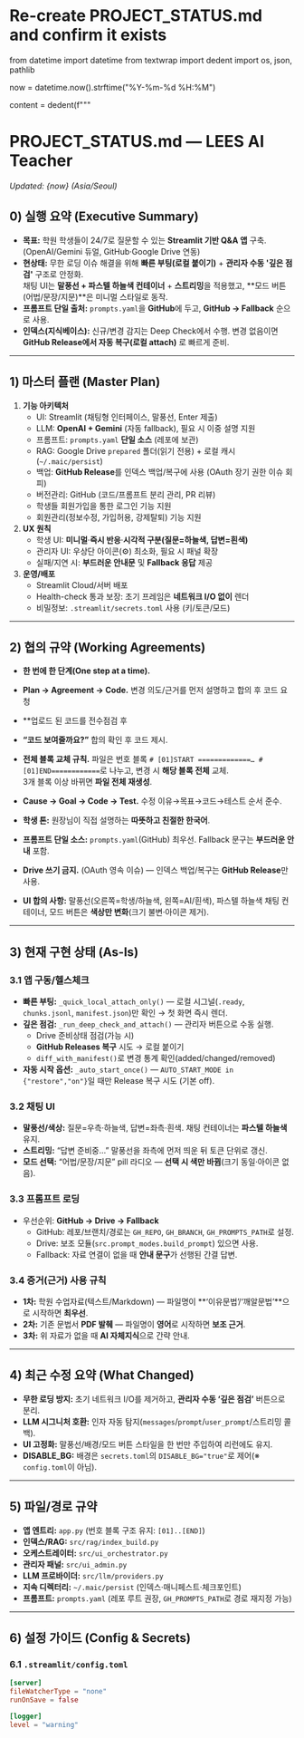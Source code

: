 # Re-create PROJECT_STATUS.md and confirm it exists
from datetime import datetime
from textwrap import dedent
import os, json, pathlib

now = datetime.now().strftime("%Y-%m-%d %H:%M")

content = dedent(f"""
# PROJECT_STATUS.md — LEES AI Teacher
_Updated: {now} (Asia/Seoul)_

## 0) 실행 요약 (Executive Summary)
- **목표:** 학원 학생들이 24/7로 질문할 수 있는 **Streamlit 기반 Q&A 앱** 구축. (OpenAI/Gemini 듀얼, GitHub·Google Drive 연동)
- **현상태:** 무한 로딩 이슈 해결을 위해 **빠른 부팅(로컬 붙이기)** + **관리자 수동 '깊은 점검'** 구조로 안정화.  
  채팅 UI는 **말풍선 + 파스텔 하늘색 컨테이너** + **스트리밍**을 적용했고, **모드 버튼(어법/문장/지문)**은 미니멀 스타일로 동작.
- **프롬프트 단일 출처:** `prompts.yaml`을 **GitHub**에 두고, **GitHub → Fallback** 순으로 사용.
- **인덱스(지식베이스):** 신규/변경 감지는 Deep Check에서 수행. 변경 없음이면 **GitHub Release에서 자동 복구(로컬 attach)** 로 빠르게 준비.

---

## 1) 마스터 플랜 (Master Plan)
1. **기능 아키텍처**
   - UI: Streamlit (채팅형 인터페이스, 말풍선, Enter 제출)
   - LLM: **OpenAI + Gemini** (자동 fallback), 필요 시 이중 설명 지원
   - 프롬프트: `prompts.yaml` **단일 소스** (레포에 보관)
   - RAG: Google Drive `prepared` 폴더(읽기 전용) + 로컬 캐시(`~/.maic/persist`)
   - 백업: **GitHub Release**를 인덱스 백업/복구에 사용 (OAuth 장기 권한 이슈 회피)
   - 버전관리: GitHub (코드/프롬프트 분리 관리, PR 리뷰)
   - 학생들 회원가입을 통한 로그인 기능 지원
   - 회원관리(정보수정, 가입허용, 강제탈퇴) 기능 지원
2. **UX 원칙**
   - 학생 UI: **미니멀**·**즉시 반응**·**시각적 구분(질문=하늘색, 답변=흰색)**
   - 관리자 UI: 우상단 아이콘(⚙️) 최소화, 필요 시 패널 확장
   - 실패/지연 시: **부드러운 안내문** 및 **Fallback 응답** 제공
3. **운영/배포**
   - Streamlit Cloud/서버 배포
   - Health-check 통과 보장: 초기 프레임은 **네트워크 I/O 없이** 렌더
   - 비밀정보: `.streamlit/secrets.toml` 사용 (키/토큰/모드)

---

## 2) 협의 규약 (Working Agreements)
- **한 번에 한 단계(One step at a time).**
- **Plan → Agreement → Code.** 변경 의도/근거를 먼저 설명하고 합의 후 코드 요청
- **업로드 된 코드를 전수점검 후 
- **“코드 보여줄까요?”** 합의 확인 후 코드 제시.

- **전체 블록 교체 규칙.** 파일은 번호 블록 `# [01]START =============… # [01]END============`로 나누고, 변경 시 **해당 블록 전체** 교체.  
  3개 블록 이상 바뀌면 **파일 전체 재생성**.

- **Cause → Goal → Code → Test.** 수정 이유→목표→코드→테스트 순서 준수.
- **학생 톤:** 원장님이 직접 설명하는 **따뜻하고 친절한 한국어**.
- **프롬프트 단일 소스:** `prompts.yaml`(GitHub) 최우선. Fallback 문구는 **부드러운 안내** 포함.
- **Drive 쓰기 금지.** (OAuth 영속 이슈) — 인덱스 백업/복구는 **GitHub Release**만 사용.
- **UI 합의 사항:** 말풍선(오른쪽=학생/하늘색, 왼쪽=AI/흰색), 파스텔 하늘색 채팅 컨테이너, 모드 버튼은 **색상만 변화**(크기 불변·아이콘 제거).

---

## 3) 현재 구현 상태 (As-Is)
### 3.1 앱 구동/헬스체크
- **빠른 부팅:** `_quick_local_attach_only()` — 로컬 시그널(`.ready`, `chunks.jsonl`, `manifest.json`)만 확인 → 첫 화면 즉시 렌더.
- **깊은 점검:** `_run_deep_check_and_attach()` — 관리자 버튼으로 수동 실행.  
  - Drive 준비상태 점검(가능 시)  
  - **GitHub Releases 복구** 시도 → 로컬 붙이기  
  - `diff_with_manifest()`로 변경 통계 확인(added/changed/removed)
- **자동 시작 옵션:** `_auto_start_once()` — `AUTO_START_MODE in {"restore","on"}`일 때만 Release 복구 시도 (기본 off).

### 3.2 채팅 UI
- **말풍선/색상:** 질문=우측·하늘색, 답변=좌측·흰색. 채팅 컨테이너는 **파스텔 하늘색** 유지.
- **스트리밍:** “답변 준비중…” 말풍선을 좌측에 먼저 띄운 뒤 토큰 단위로 갱신.
- **모드 선택:** “어법/문장/지문” pill 라디오 — **선택 시 색만 바뀜**(크기 동일·아이콘 없음).

### 3.3 프롬프트 로딩
- 우선순위: **GitHub → Drive → Fallback**
  - GitHub: 레포/브랜치/경로는 `GH_REPO`, `GH_BRANCH`, `GH_PROMPTS_PATH`로 설정.
  - Drive: 보조 모듈(`src.prompt_modes.build_prompt`) 있으면 사용.
  - Fallback: 자료 연결이 없을 때 **안내 문구**가 선행된 간결 답변.

### 3.4 증거(근거) 사용 규칙
- **1차:** 학원 수업자료(텍스트/Markdown) — 파일명이 **‘이유문법’/‘깨알문법’**으로 시작하면 **최우선**.
- **2차:** 기존 문법서 **PDF 발췌** — 파일명이 **영어**로 시작하면 **보조 근거**.
- **3차:** 위 자료가 없을 때 **AI 자체지식**으로 간략 안내.

---

## 4) 최근 수정 요약 (What Changed)
- **무한 로딩 방지:** 초기 네트워크 I/O를 제거하고, **관리자 수동 ‘깊은 점검’** 버튼으로 분리.
- **LLM 시그니처 호환:** 인자 자동 탐지(`messages`/`prompt`/`user_prompt`/스트리밍 콜백).
- **UI 고정화:** 말풍선/배경/모드 버튼 스타일을 한 번만 주입하여 리런에도 유지.
- **DISABLE_BG:** 배경은 `secrets.toml`의 `DISABLE_BG="true"`로 제어(※ `config.toml`이 아님).

---

## 5) 파일/경로 규약
- **앱 엔트리:** `app.py` (번호 블록 구조 유지: `[01]..[END]`)
- **인덱스/RAG:** `src/rag/index_build.py`
- **오케스트레이터:** `src/ui_orchestrator.py`
- **관리자 패널:** `src/ui_admin.py`
- **LLM 프로바이더:** `src/llm/providers.py`
- **지속 디렉터리:** `~/.maic/persist` (인덱스·매니페스트·체크포인트)
- **프롬프트:** `prompts.yaml` (레포 루트 권장, `GH_PROMPTS_PATH`로 경로 재지정 가능)

---

## 6) 설정 가이드 (Config & Secrets)
### 6.1 `.streamlit/config.toml`
```toml
[server]
fileWatcherType = "none"
runOnSave = false

[logger]
level = "warning"
